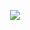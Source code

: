 <p align="center">
  <img src="https://discord.c99.nl/widget/theme-4/930662117630165013.png"/>
  </p>
